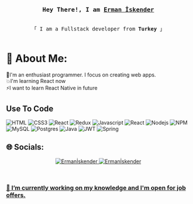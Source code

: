 <h3 align="center">
        <samp> Hey There!, I am
                <b><a target="_blank" href="https://ermaniskender.com">Erman İskender</a></b>
        </samp>
</h3>

<p align="center"> 
  <samp>
    <br>
    「 I am a Fullstack developer from <b>Turkey</b> 」
    <br>
    <br>
  </samp>
</p>

# 💫 About Me:

🌱I'm an enthusiast programmer. I focus on creating web apps.<br>💥I'm learning React now<br>⚡I want to learn React Native in future<br>

## Use To Code

![HTML](https://img.shields.io/badge/HTML5-E34F26?style=for-the-badge&logo=html5&logoColor=white)
![CSS3](https://img.shields.io/badge/CSS3-1572B6?style=for-the-badge&logo=css3&logoColor=white)
![React](https://img.shields.io/badge/react-%2320232a.svg?style=for-the-badge&logo=react&logoColor=%2361DAFB)
![Redux](https://img.shields.io/badge/redux-%23593d88.svg?style=for-the-badge&logo=redux&logoColor=white)
![Javascript](https://img.shields.io/badge/Javascript-F0DB4F?style=for-the-badge&labelColor=black&logo=javascript&logoColor=F0DB4F)
![React](https://img.shields.io/badge/-React-61DBFB?style=for-the-badge&labelColor=black&logo=react&logoColor=61DBFB)
![Nodejs](https://img.shields.io/badge/Nodejs-3C873A?style=for-the-badge&labelColor=black&logo=node.js&logoColor=3C873A)
![NPM](https://img.shields.io/badge/NPM-%23CB3837.svg?style=for-the-badge&logo=npm&logoColor=white)
![MySQL](https://img.shields.io/badge/mysql-%2300f.svg?style=for-the-badge&logo=mysql&logoColor=white)
![Postgres](https://img.shields.io/badge/postgres-%23316192.svg?style=for-the-badge&logo=postgresql&logoColor=white)
![Java](https://img.shields.io/badge/java-%23ED8B00.svg?style=for-the-badge&logo=openjdk&logoColor=white)
![JWT](https://img.shields.io/badge/JWT-black?style=for-the-badge&logo=JSON%20web%20tokens)
![Spring](https://img.shields.io/badge/spring-%236DB33F.svg?style=for-the-badge&logo=spring&logoColor=white)


## 🌐 Socials:
<p align="center">
 <a href="https://www.linkedin.com/in/erman-iskender-924442211/" target="_blank">
  <img src="https://img.shields.io/badge/LinkedIn-0077B5?style=for-the-badge&logo=linkedin&logoColor=white" alt="Ermanİskender"/>
 </a>
 <a href="https://instagram.com/ermaniskender" target="_blank">
  <img src="https://img.shields.io/badge/Instagram-fe4164?style=for-the-badge&logo=instagram&logoColor=white" alt="Ermanİskender" />
</p>
<br/>

### 🔭 I’m currently working on my knowledge and I'm open for job offers.
